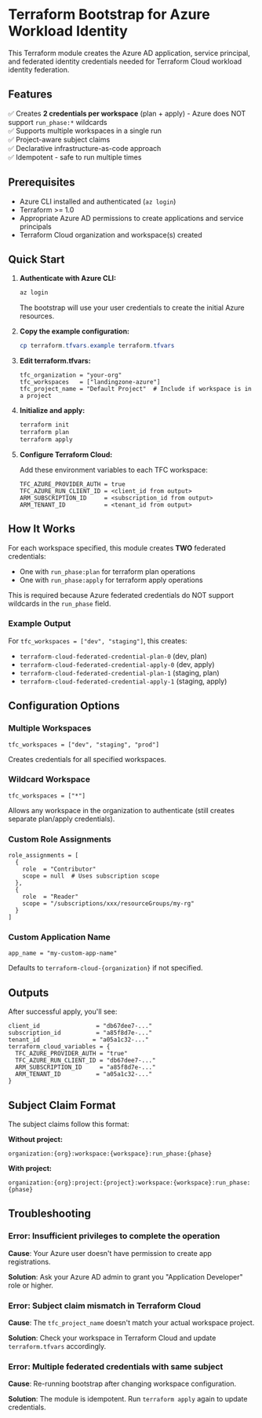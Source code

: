# Terraform Bootstrap for Azure Workload Identity

This Terraform module creates the Azure AD application, service principal, and federated identity credentials needed for Terraform Cloud workload identity federation.

## Features

✅ Creates **2 credentials per workspace** (plan + apply) - Azure does NOT support `run_phase:*` wildcards  
✅ Supports multiple workspaces in a single run  
✅ Project-aware subject claims  
✅ Declarative infrastructure-as-code approach  
✅ Idempotent - safe to run multiple times

## Prerequisites

- Azure CLI installed and authenticated (`az login`)
- Terraform >= 1.0
- Appropriate Azure AD permissions to create applications and service principals
- Terraform Cloud organization and workspace(s) created

## Quick Start

1. **Authenticate with Azure CLI:**

   ```powershell
   az login
   ```

   The bootstrap will use your user credentials to create the initial Azure resources.

2. **Copy the example configuration:**

   ```powershell
   cp terraform.tfvars.example terraform.tfvars
   ```

3. **Edit terraform.tfvars:**

   ```hcl
   tfc_organization = "your-org"
   tfc_workspaces   = ["landingzone-azure"]
   tfc_project_name = "Default Project"  # Include if workspace is in a project
   ```

4. **Initialize and apply:**

   ```powershell
   terraform init
   terraform plan
   terraform apply
   ```

5. **Configure Terraform Cloud:**
   
   Add these environment variables to each TFC workspace:
   ```
   TFC_AZURE_PROVIDER_AUTH = true
   TFC_AZURE_RUN_CLIENT_ID = <client_id from output>
   ARM_SUBSCRIPTION_ID     = <subscription_id from output>
   ARM_TENANT_ID           = <tenant_id from output>
   ```

## How It Works

For each workspace specified, this module creates **TWO** federated credentials:
- One with `run_phase:plan` for terraform plan operations
- One with `run_phase:apply` for terraform apply operations

This is required because Azure federated credentials do NOT support wildcards in the `run_phase` field.

### Example Output

For `tfc_workspaces = ["dev", "staging"]`, this creates:
- `terraform-cloud-federated-credential-plan-0` (dev, plan)
- `terraform-cloud-federated-credential-apply-0` (dev, apply)
- `terraform-cloud-federated-credential-plan-1` (staging, plan)
- `terraform-cloud-federated-credential-apply-1` (staging, apply)

## Configuration Options

### Multiple Workspaces

```hcl
tfc_workspaces = ["dev", "staging", "prod"]
```

Creates credentials for all specified workspaces.

### Wildcard Workspace

```hcl
tfc_workspaces = ["*"]
```

Allows any workspace in the organization to authenticate (still creates separate plan/apply credentials).

### Custom Role Assignments

```hcl
role_assignments = [
  {
    role  = "Contributor"
    scope = null  # Uses subscription scope
  },
  {
    role  = "Reader"
    scope = "/subscriptions/xxx/resourceGroups/my-rg"
  }
]
```

### Custom Application Name

```hcl
app_name = "my-custom-app-name"
```

Defaults to `terraform-cloud-{organization}` if not specified.

## Outputs

After successful apply, you'll see:

```hcl
client_id                = "db67dee7-..."
subscription_id          = "a85f8d7e-..."
tenant_id               = "a05a1c32-..."
terraform_cloud_variables = {
  TFC_AZURE_PROVIDER_AUTH = "true"
  TFC_AZURE_RUN_CLIENT_ID = "db67dee7-..."
  ARM_SUBSCRIPTION_ID     = "a85f8d7e-..."
  ARM_TENANT_ID          = "a05a1c32-..."
}
```

## Subject Claim Format

The subject claims follow this format:

**Without project:**
```
organization:{org}:workspace:{workspace}:run_phase:{phase}
```

**With project:**
```
organization:{org}:project:{project}:workspace:{workspace}:run_phase:{phase}
```

## Troubleshooting

### Error: Insufficient privileges to complete the operation

**Cause**: Your Azure user doesn't have permission to create app registrations.

**Solution**: Ask your Azure AD admin to grant you "Application Developer" role or higher.

### Error: Subject claim mismatch in Terraform Cloud

**Cause**: The `tfc_project_name` doesn't match your actual workspace project.

**Solution**: Check your workspace in Terraform Cloud and update `terraform.tfvars` accordingly.

### Error: Multiple federated credentials with same subject

**Cause**: Re-running bootstrap after changing workspace configuration.

**Solution**: The module is idempotent. Run `terraform apply` again to update credentials.
